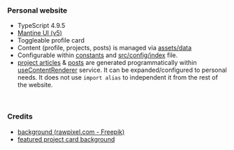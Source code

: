 ### Personal website

- TypeScript 4.9.5
- [Mantine UI (v5)](https://v5.mantine.dev/)
- Toggleable profile card
- Content (profile, projects, posts) is managed via [assets/data](./src/assets/data/)
- Configurable within [constants](./src/assets/constants/) and [src/config/index](./src/config/index.tsx) file.
- [project articles](./src/assets/data/projects/) & [posts](./src/assets/data/posts/) are generated programmatically within [useContentRenderer](./src/services/useContentRenderer/index.tsx) service. It can be expanded/configured to personal needs. It does not use `import alias` to independent it from the rest of the website.

<br/>

### Credits

- [background (rawpixel.com - Freepik)](https://pl.freepik.com/darmowe-wektory/tlo-swiatla-neonowego_3602483.htm)
- [featured project card background](https://pixabay.com/pl/photos/streszczenie-obraz-pi%c3%b3ra-pi%c4%99kny-6047465/)
